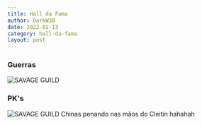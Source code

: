 ```yaml
---
title: Hall da Fama
author: DarkW3B
date: 2022-02-13
category: hall-da-fama
layout: post
---
```


### Guerras
![SAVAGE GUILD]({{site.baseurl}}/gitbook/images/guerras_01.jpg)

### PK's
![SAVAGE GUILD]({{site.baseurl}}/gitbook/images/fourking.jpg)
Chinas penando nas mãos do Cleitin hahahah